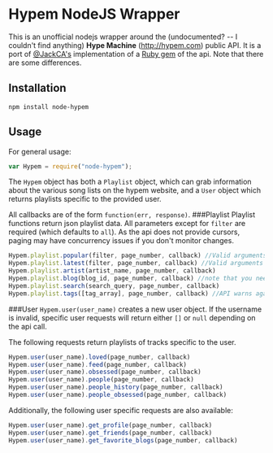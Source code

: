 # Hypem NodeJS Wrapper

This is an unofficial nodejs wrapper around the (undocumented? -- I couldn't find anything) **Hype Machine** (http://hypem.com) public API. It is a port of [@JackCA's](https://github.com/JackCA/) implementation of a [Ruby gem](https://github.com/JackCA/hypem/) of the api. Note that there are some differences.

## Installation
`npm install node-hypem`

## Usage
For general usage:
```javascript
var Hypem = require("node-hypem");
```
The `Hypem` object has both a `Playlist` object, which can grab information about the various song lists on the hypem website, and a `User` object which returns playlists specific to the provided user.

All callbacks are of the form `function(err, response)`.
###Playlist
Playlist functions return json playlist data. All parameters except for `filter` are required (which defaults to `all`). As the api does not provide cursors, paging may have concurrency issues if you don't monitor changes.
```javascript
Hypem.playlist.popular(filter, page_number, callback) //Valid arguments for filter are: all, lastweek, remix, noremix, artists, twitter
Hypem.playlist.latest(filter, page_number, callback) //Valid arguments for filter are: all, remix, noremix, us
Hypem.playlist.artist(artist_name, page_number, callback)
Hypem.playlist.blog(blog_id, page_number, callback) //note that you need the blog id, not it's name
Hypem.playlist.search(search_query, page_number, callback)
Hypem.playlist.tags([tag_array], page_number, callback) //API warns against using too many tags
```

###User
`Hypem.user(user_name)` creates a new user object. If the username is invalid, specific user requests will return either `[]` or `null` depending on the api call.

The following requests return playlists of tracks specific to the user.
```javascript
Hypem.user(user_name).loved(page_number, callback)
Hypem.user(user_name).feed(page_number, callback)
Hypem.user(user_name).obsessed(page_number, callback)
Hypem.user(user_name).people(page_number, callback)
Hypem.user(user_name).people_history(page_number, callback)
Hypem.user(user_name).people_obsessed(page_number, callback)
```

Additionally, the following user specific requests are also available:
```javascript
Hypem.user(user_name).get_profile(page_number, callback)
Hypem.user(user_name).get_friends(page_number, callback)
Hypem.user(user_name).get_favorite_blogs(page_number, callback)
```
